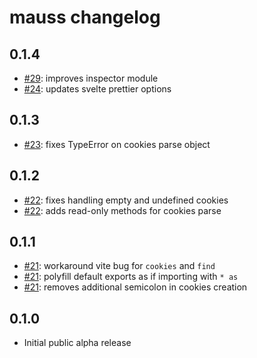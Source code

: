 # mauss changelog

## 0.1.4

- [#29](https://github.com/devmauss/mauss/pull/29): improves inspector module
- [#24](https://github.com/devmauss/mauss/pull/24): updates svelte prettier options

## 0.1.3

- [#23](https://github.com/devmauss/mauss/pull/23): fixes TypeError on cookies parse object

## 0.1.2

- [#22](https://github.com/devmauss/mauss/pull/22): fixes handling empty and undefined cookies
- [#22](https://github.com/devmauss/mauss/pull/22): adds read-only methods for cookies parse

## 0.1.1

- [#21](https://github.com/devmauss/mauss/pull/21): workaround vite bug for `cookies` and `find`
- [#21](https://github.com/devmauss/mauss/pull/21): polyfill default exports as if importing with `* as`
- [#21](https://github.com/devmauss/mauss/pull/21): removes additional semicolon in cookies creation

## 0.1.0

- Initial public alpha release
